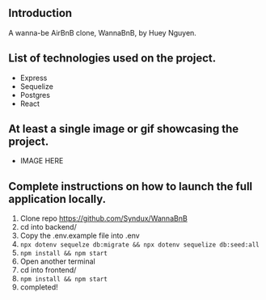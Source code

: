 ## Introduction
A wanna-be AirBnB clone, WannaBnB, by Huey Nguyen.

## List of technologies used on the project.
- Express
- Sequelize
- Postgres
- React

## At least a single image or gif showcasing the project.
- IMAGE HERE

## Complete instructions on how to launch the full application locally.
1. Clone repo https://github.com/Syndux/WannaBnB
2. cd into backend/
3. Copy the .env.example file into .env
4. ```npx dotenv sequelze db:migrate && npx dotenv sequelize db:seed:all```
5. ```npm install && npm start```
6. Open another terminal
7. cd into frontend/
8. ```npm install && npm start```
9. completed!
